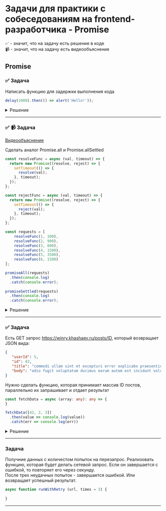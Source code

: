 # Задачи для практики с собеседованиям на frontend-разработчика - Promise

✅ - значит, что на задачу есть решение в коде  
📹 - значит, что на задачу есть видеообъяснение

## Promise

### ✅ Задача

Написать функцию для задержки выполнения кода

```ts
delay(1000).then(() => alert('Hello!'));
```

<details>
    <summary>Решение</summary>

```ts
async function delay (ms) {
    return new Promise ((resolve) => {
        setTimeout(resolve, ms)
    })   
}
```
</details>

---
 <!--  ------------------------------------------------------------------------------------------------------------------------------------------------------- -->


### ✅ 📹 Задача
[Видеообъяснение](https://youtu.be/U1q4WlXm_0E)

Сделать аналог Promise.all и Promise.allSettled

```ts
const resolveFunc = async (val, timeout) => {
  return new Promise((resolve, reject) => {
    setTimeout(() => {
      resolve(val);
    }, timeout);
  });
};

const rejectFunc = async (val, timeout) => {
  return new Promise((resolve, reject) => {
    setTimeout(() => {
      reject(val);
    }, timeout);
  });
};

const requests = [
	resolveFunc(1, 100), 
	resolveFunc(2, 900), 
	resolveFunc(3, 800), 
	resolveFunc(4, 1500), 
	resolveFunc(5, 3500), 
	resolveFunc(6, 1500)
];

promiseAll(requests)
  .then(console.log)
  .catch(console.error);
  
promiseSettled(requests)
  .then(console.log)
  .catch(console.error);
```

<details>
  <summary>Решение</summary>

Promise.all
```ts
const promiseAll = async promises => {
  return new Promise((resolve, reject) => {
    const result = new Array(promises.length);

    let finishedPomisesCount = 0;

    for (let index in promises) {
      promises[index]
        .then(data => {
          finishedPomisesCount++;
          result[index] = data;

          if (promises.length === finishedPomisesCount) {
            resolve(result);
          }
        })
        .catch(data => {
          reject(data);
        });
    }
  });
};

promiseAll(requests)
  .then(console.log)
  .catch(console.error);

```

Promise.allSettled
```ts
const promiseAllSettled = async promises => {
  return new Promise((resolve, reject) => {
    const result = new Array(promises.length);

    let finishedPomisesCount = 0;

    for (let index in promises) {
      let tempPromiseResult = null;
      promises[index]
        .then(data => {
          tempPromiseResult = { status: 'fulfilled', data };
        })
        .catch(data => {
          tempPromiseResult = { status: 'rejected', data };
        })
        .finally(() => {
          result[index] = tempPromiseResult;
          finishedPomisesCount++;

          if (promises.length === finishedPomisesCount) {
            resolve(result);
          }
        });
    }
  });
};
```
</details>

 ---
 <!--  ------------------------------------------------------------------------------------------------------------------------------------------------------- -->




 ### ✅ Задача

Есть GET запрос https://winry.khashaev.ru/posts/ID, который возвращает JSON вида:
```json
{
   "userId": 5,
   "id": 42,
   "title": "commodi ullam sint et excepturi error explicabo praesentium voluptas",
   "body": "odio fugit voluptatum ducimus earum autem est incidunt voluptatem"
}
```

Нужно сделать функцию, которая принимает массив ID постов, параллельно их запрашивает и отдает результат

```ts
const fetchData = async (array: any): any => {
}

fetchData([42, 2, 3])
  .then(value => console.log(value))
  .catch(err => console.log(err))
```

<details>
  <summary>Решение</summary>

```ts
interface Data {
  userId: number;
  id: number;
  title: string;
  body: string;
}

const fetchData = async(array: number[]): Promise<Data[]> => {
  const res = array.map(num => fetch(`https://winry.khashaev.ru/posts/${num}`).then(res => res.json()))

  const response = await Promise.all(res);

  return response
}

fetchData([42, 2, 3]).then(value => console.log(value)).catch(err => console.log(err))
```

</details>

 ---
 <!--  ------------------------------------------------------------------------------------------------------------------------------------------------------- -->



### Задача

Получние данных с количестом попыток на перезапрос. Реализовать функцию, которая будет делать сетевой запрос. Если он завершается с ошибкой, то повторяет его через секунду.  
После трех неудачных попыток - завершается ошибкой. Или возвращает успешный результат.  

```ts
async function runWithRetry (url, times = 3) {
    
}
```

 ---
 <!--  ------------------------------------------------------------------------------------------------------------------------------------------------------- -->
